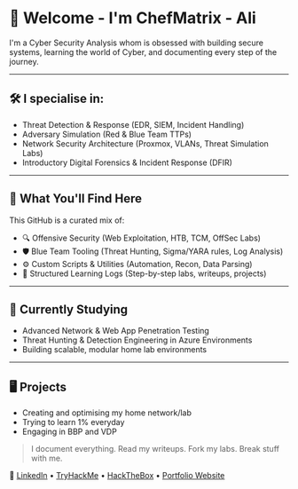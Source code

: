 # 👋 Welcome - I'm ChefMatrix - Ali 

I'm a Cyber Security Analysis whom is obsessed with building secure systems, learning the world of Cyber, and documenting every step of the journey.

---

## 🛠️ I specialise in:
- Threat Detection & Response (EDR, SIEM, Incident Handling)
- Adversary Simulation (Red & Blue Team TTPs)
- Network Security Architecture (Proxmox, VLANs, Threat Simulation Labs)
- Introductory Digital Forensics & Incident Response (DFIR)

---

## 🧠 What You'll Find Here

This GitHub is a curated mix of:
- 🔍 Offensive Security (Web Exploitation, HTB, TCM, OffSec Labs)
- 🛡️ Blue Team Tooling (Threat Hunting, Sigma/YARA rules, Log Analysis)
- ⚙️ Custom Scripts & Utilities (Automation, Recon, Data Parsing)
- 🧾 Structured Learning Logs (Step-by-step labs, writeups, projects)

---

## 🧠 Currently Studying
- Advanced Network & Web App Penetration Testing
- Threat Hunting & Detection Engineering in Azure Environments
- Building scalable, modular home lab environments

---

## 🖥 Projects
- Creating and optimising my home network/lab
- Trying to learn 1% everyday
- Engaging in BBP and VDP

> I document everything. Read my writeups. Fork my labs. Break stuff with me.

🔗 [LinkedIn](#) • [TryHackMe](#) • [HackTheBox](#) • [Portfolio Website](https://chefmatrix.github.io/index.html)
